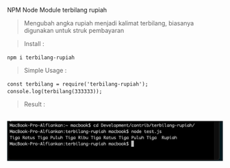 NPM Node Module terbilang rupiah

> Mengubah angka rupiah menjadi kalimat terbilang, biasanya digunakan untuk struk pembayaran

> Install :

`npm i terbilang-rupiah`
    

> Simple Usage :

`const terbilang = require('terbilang-rupiah');`
<br/>
`console.log(terbilang(333333));`

> Result : 
<br/>
<img src="console.png" />
<br/>
